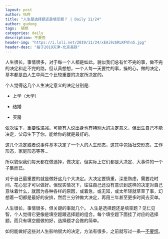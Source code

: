 ```yaml
---
layout: post
author: 咕咚
title: "人生是选择题还是填空题？ | Daily 11/24"
author: gudong
tags:  随想
categories: daily
description: 不要慌
header-img: "https://i.loli.net/2019/11/24/xEAi9zbRLKFVhn5.jpg"
header-desc: "拍于2019天津-北京高铁"
---
```



人生很长，事情很多，对于每一个人都是如此。貌似我们总有忙不完的事，做不完的决定和走不完的路，但认真想想，一个人每一天要忙的事，操的心，做的决定，基本都是由人生中两三个比较重要的决定所决定的。

个人觉得这几个人生决定意义的决定分别是:

- 上学（大学）

- 结婚

- 买房

依次往下，重要性递减。可能有人说出身也有特别大的决定意义，但出生自己不能决定，父母生下了你，能给你的就是最好的。

这几个决定或者说事件基本决定了一个人的人生形态，这其中包括社交形态，工作形态，家庭形态等等…

所以貌似我们每天都在做选择，做决定，但实际上它们都是大决定、大事件的一个子集而已。

对于自己最重要的就是做好这几个大决定。大决定要慎重，深思熟虑，需要花时间，花心思才可以做好。但现实情况下，往往自己还没有意识到这样的决定对自己意味着什么，就因为各种各样的原因，或着急，或无知，或太年轻就草草了事，幻想着一切都是最好的安排，然后三分钟做大决定，再用三年甚至更多时间去买单。

人生很长，事情很多，但关键的事就几个。 人生是选择题还是填空题？见仁见智，个人觉得它更像是填空题跟选择题的组合。每个填空题下面挂了对应的选择题，而只有填空题做的好，选择题才会做的简单。

如何能做好这些对人生影响很大的决定，方法有很多，之前就写过一条—[不要慌](https://mp.weixin.qq.com/s/BwSrCnaKKoPeRHrZGa7dQQ)。